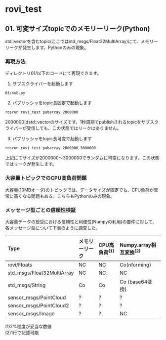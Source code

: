 # rovi_test

## 01. 可変サイズtopicでのメモリーリーク(Python)  
std::vectorを含むtopic(ここではstd_msgs/Float32MultiArray)にて、メモリーリークが発生します。Pythonのみの現象。  
### 再現方法  
ディレクトリ01/以下のコードにて再現できます。  
1. サブスクライバーを起動します
~~~
01/sub.py
~~~

2. パブリッシャをtopic長固定で起動します
~~~
rosrun rovi_test pubarray 2000000
~~~

2000000はstd::vectorのサイズです。1秒周期でpublishされるtopicをサブスクライバーが受信しても、この状態ではリークはありません。

3. パブリッシャをtopic長可変で起動します
~~~
rosrun rovi_test pubarray 2000000 3000000
~~~  
上記にてサイズが2000000〜3000000でランダムに可変になります。この状態ではリークが発生します。

### 大容量トピックでのCPU高負荷問題  
大容量(10MBオーダ)のトピックでは、データサイズが固定でも、CPU負荷が異常に高くなる問題もある。こちらもPythonのみの現象。

### メッセージ型ごとの信頼性検証

大容量データの授受における信頼性と利便性(Numpyの利用)の要件に対して、各メッセージ型について下表のように調査した。

|Type|メモリーリーク|CPU高負荷<sup>(1)</sup>|Numpy.array相互変換<sup>(2)</sup>|
|:----|:----|:----|:----|
|rovi/Floats|NC|NC|Co(nforming)|
|std_msgs/Float32MultiArray|NC|NC|NC|
|std_msgs/String|Co|Co|Co (base64変換)|
|sensor_msgs/PointCloud|?|?|?|
|sensor_msgs/PointCloud2|?|?|?|
|sensor_msgs/Image|?|?|NC|

(1)2%程度が妥当な数値  
(2)1行で記述可能